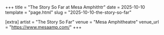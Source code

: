+++
title = "The Story So Far at Mesa Amphithtr"
date = 2025-10-10
template = "page.html"
slug = "2025-10-10-the-story-so-far"

[extra]
artist = "The Story So Far"
venue = "Mesa Amphitheatre"
venue_url = "https://www.mesaamp.com/"
+++
